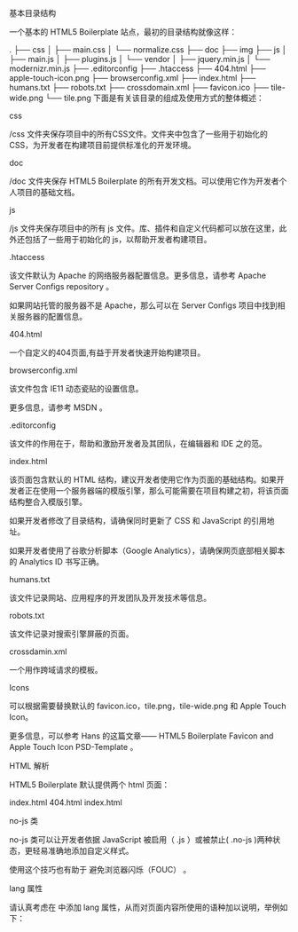 基本目录结构

一个基本的 HTML5 Boilerplate 站点，最初的目录结构就像这样：

.
├── css
│   ├── main.css
│   └── normalize.css
├── doc
├── img
├── js
│   ├── main.js
│   ├── plugins.js
│   └── vendor
│       ├── jquery.min.js
│       └── modernizr.min.js
├── .editorconfig
├── .htaccess
├── 404.html
├── apple-touch-icon.png
├── browserconfig.xml
├── index.html
├── humans.txt
├── robots.txt
├── crossdomain.xml
├── favicon.ico
├── tile-wide.png
└── tile.png
下面是有关该目录的组成及使用方式的整体概述：

css

/css 文件夹保存项目中的所有CSS文件。文件夹中包含了一些用于初始化的 CSS，为开发者在构建项目前提供标准化的开发环境。

doc

/doc 文件夹保存 HTML5 Boilerplate 的所有开发文档。可以使用它作为开发者个人项目的基础文档。

js

/js 文件夹保存项目中的所有 js 文件。库、插件和自定义代码都可以放在这里，此外还包括了一些用于初始化的 js，以帮助开发者构建项目。

.htaccess

该文件默认为 Apache 的网络服务器配置信息。更多信息，请参考 Apache Server Configs repository 。

如果网站托管的服务器不是 Apache，那么可以在 Server Configs 项目中找到相关服务器的配置信息。

404.html

一个自定义的404页面,有益于开发者快速开始构建项目。

browserconfig.xml

该文件包含 IE11 动态瓷贴的设置信息。

更多信息，请参考 MSDN 。

.editorconfig

该文件的作用在于，帮助和激励开发者及其团队，在编辑器和 IDE 之的范。

index.html

该页面包含默认的 HTML 结构，建议开发者使用它作为页面的基础结构。如果开发者正在使用一个服务器端的模版引擎，那么可能需要在项目构建之初，将该页面结构整合入模版引擎。

如果开发者修改了目录结构，请确保同时更新了 CSS 和 JavaScript 的引用地址。

如果开发者使用了谷歌分析脚本（Google Analytics），请确保网页底部相关脚本的 Analytics ID 书写正确。

humans.txt

该文件记录网站、应用程序的开发团队及开发技术等信息。

robots.txt

该文件记录对搜索引擎屏蔽的页面。

crossdamin.xml

一个用作跨域请求的模板。

Icons

可以根据需要替换默认的 favicon.ico，tile.png，tile-wide.png 和 Apple Touch Icon。

更多信息，可以参考  Hans 的这篇文章—— HTML5 Boilerplate Favicon and Apple Touch Icon PSD-Template 。

HTML 解析

HTML5 Boilerplate 默认提供两个 html 页面：

index.html
404.html
index.html

no-js 类

no-js 类可以让开发者依据 JavaScript 被启用（ .js ）或被禁止( .no-js )两种状态，更轻易准确地添加自定义样式。

使用这个技巧也有助于 避免浏览器闪烁（FOUC） 。

lang 属性

请认真考虑在 <html> 中添加 lang 属性，从而对页面内容所使用的语种加以说明，举例如下：

<html class="no-js" lang="en">
<title> 和 <meta> 标签的顺序

置顶 <title> 和 <meta> 标签的顺序意义重大，原因如下：

字符集声明（ <meta charset="utf-8"> ）：

该声明必须完整地包含在 文档内容最开始的 1024 字节中 。
该声明应该尽早出现（早于可能被攻击者利用的任何内容，比如 <title> 元素）,以避免 IE 潜在的 编码安全问题 。
兼容模式的元标签（ <meta http-equiv="x-ua-compatible" content="ie=edge"> ）：

除 <title> 和其他 <meta> 标签外， 该标签必须在其他标签之前声明 。

x-ua-compatible

IE 8/9/10 支持 文档兼容模式 ——该模式会对文档解析和页面渲染产生影响。因此，即使网站的访问者使用了 IE 9 或更高版本的浏览器，IE 也有可能不使用最新的渲染引擎，而会使用 IE 5.5 渲染引擎解析你的页面。

x-ua-compatible 元标签的详细内容如下：

<meta http-equiv="x-ua-comptible" content="ie=edge">
此外，可以使用 HTTP 响应头信息 x-ua-comptible: ie=edge 来发送网页数据。这种方式将强制 IE 8/9/10 使用最新的可用模式来渲染页面， 即使某些情况下并不适合使用该模式 。因此，要确保浏览该网站的所有浏览器，都尽可能提供最佳的用户体验。

如有可能，我们建议移除 meta 标签，而只发送 HTTP 响应头信息。这么做的原因是，如果你的网站运行在非标准的端口上， IE 默认会 “在兼容性视图下显示内部网站”，而此时 meta 标签就不会起作用了。

如果你正在使用 Apache 作为网络服务器，那么可以使用 .htaccess 文件来配置 HTTP 响应头信息。如果是其他网络服务器，可以点击这里查看 其他服务器配置信息 。

从 IE 11 开始， 文档模式已经被弃用了 。如果你的业务仍然依赖于陈旧的网页应用，或者你的业务就是为老版本 IE 设计的，那么可以考虑在全公司使用 企业版模式（Enterprise Mode） 。

移动端视图

使用 viewport 元标签 时有些许不同。更多信息详见 苹果开发者文档 。HTML5 Boilerplate 初始化了一些简单的设置，希望在多种使用情境下取得良好平衡。

<meta name="viewport" content="width=device-width, initial-scale=1">
Favicons 和 Touch Icon

整站的快捷方式图标应该存放在根目录。HTML5 Boilerplate 默认提供了一组图标（包括 favicon 和 Apple Touch Icon）,为开发者提供设计参考。

Modernizr

HTML5 Boilerplate 使用了一份自定义的 Modernizr。众所周知， Modernizr 是一个 JavaScript 库，作用是确保所有浏览器都可以使用 HTML 5 元素（它包含了 HTML 5 shiv），同时还会根据功能检测的结果为 html 元素添加不同的类名。便于开发者明确某个浏览器所支持的 CSS 和 JavaScript 特性。

通常来说，为了最大程度地减少页面加载时间，最好的方式是在页面底部调用 JavaScript，以此避免加载外部脚本的过程阻塞整个网页的渲染和解析进度。但是，Modernizr 脚本应该在浏览器渲染页面前就加载执行，这样才能让浏览器正确处理尚未支持的 HTML5 元素。因此，Modernizr 脚本应该是唯一可以在文档头部加载的 JavaScript 脚本。

腻子脚本

如果你需要在项目中加载 腻子脚本（polyfills） ，那么你必须确保腻子脚本在其他 JavaScript 之前加载。如果你正在使用类似 cdn.polyfill.io 的 ployfill CDN 服务，只需在页面底部将其放在其他脚本之前即可。

<script src="//cdn.polyfill.io/v1/polyfill.min.js"></script>
<script src="//ajax.googleapis.com/ajax/libs/jquery/1.11.2/jquery.min.js"></script>
<script>window.jQuery || document.write('<script src="js/vendor/jquery-1.11.2.min.js"><\/script>')</script>
<script src="js/plugins.js"></script>
<script src="js/main.js"></script>
如果只是想方便自己使用腻子脚本，可以将它们包含到 js/plugins.js 中。当你有了一堆腻子脚本需要加载时，可以在 js/vendor 文件夹创建一个 polyfills.js 文件。当然使用这个技巧也要注意，确保腻子脚本在其他 JavaScript 脚本前完全加载。

有些人对于 Modernizr 和腻子脚本的认知存在一些误区。正确理解 Modernizr 很重要：它只进行功能检测而不执行功能修复。Modernizr 唯一关注的修复工作，是 有关跨浏览器方面腻子脚本的冗长列表 。

内容区

HTML5 Boilerplate 模版的内容基本是空的。这么做是有意而为的，以方便 Boilerplate 模版同时适配网页（web page）和网页应用（web app）的开发。

浏览器升级提示

Boilerplate 的内容区包含了一条提示，建议 IE 6/7 的用户安装最新版本浏览器。如果你打算支持 IE 6/7，那么你需要移除相关代码。

由 Google CDN 分发的 jQuery

Google CDN 提供的 jQuery ，使用 protocol-independent 路径放置在了页面底部。此外还设置了一个本地的 jQuery 版本，从而在 CDN 版本不可用或启用离线版本的时候调用。

Google CDN 的版本之所以能从 众多的可选版本（比如 jQuery CDN） 脱颖而出，一方面是因为它响应速度快，另一方则是因为它具有最佳的 穿透力（获取的成功率） ，这有助于提高将库文件传输到用户浏览器缓存的成功率。

虽然 Google CDN 是模版中开发网页和应用默认的分发网络，但你可能还需要做进一步的配置。你可以使用类似 WebPageTest 的服务和类似 PageSpeed Insights 或 YSlow 的浏览器工具测试网站，这有助于帮你测试网站的实际表现，并且指出特定网页或应用有待优化的地方。

谷歌分析代码

最后，是一段谷歌分析代码。谷歌建议将该脚本置于文档头部。其考虑如下：如果将该脚本置于网页头部，那么即使页面未完全加载，也可以统计用户访问量，并且可以激发浏览器的最大并发连接数。

更多信息请参考：

谷歌通用分析代码优化
Analytics.js 入门
谷歌分析示例和工具
注意：之所以默认包含谷歌分析代码，是因为谷歌分析是当前 最流行的追踪解决方案之一 。然而，它的用法并不是一成不变的，你应该查看 可替代方案 ，以选择最适合自己的。

CSS 解析

模版中默认的 CSS 文件并不依赖 conditional class names ， conditional style sheets ，或 Modernizr 的表现效果，尽可以放心按自己的偏好放手去干。

Normalize.css

为了确保所有浏览器的渲染效果更加一致且符合标准，我们引入了 Normalize.css ——这是一个现代化、紧密结合 HTML 5 的可选方案，可以用来实现浏览器的 CSS 重置。

Normalize.css 本质上并不是重置 CSS：

只处理需要标准化修正的样式
保留浏览器已有的默认样式，而不是全盘替换它们
修正浏览器的缺陷和常见性差异
通过细微的改进提高可用性
不干扰调试工具
拥有良好的开发文档
更多详情请参考 项目网站 ，或者 博客文章 。

默认样式

基于 Normalize.css ，编写了一些基础的样式，具体如下：

提供了基础的排版样式，以改善文本可读性
文本高亮时，默认取消 text-shadow
修改了一些元素默认的对齐方式，比如: img ， video ， fieldset ， textarea
修改了老版本浏览器的提示符样式
非常激励开发者根据实际需求和添加样式到默认样式中版。

通用样式

在基础样式之外，我们也提供了一些通用的辅助样式。

.hidden

如果你想在视觉上隐藏任何元素，或是对屏幕阅读器屏蔽某个元素的内容，那么都可以为其添加 hidden 样式。这些元素可以是后续填充或显示的，也可以是使用 JavaScript 隐藏的。

.visuallyhidden

如果你想在视觉上隐藏任何元素，那么可以为其添加 .visuallyhidden 样式，但此时屏幕阅读器仍然可以识别它。

更多信息可参考：

CSS in Action: Invisible Content Just for Screen Reader Users
Hiding content for accessibility
HTML5 Boilerplate - Issue #194
.invisible

如果你想在视觉上隐藏任何元素，或是对屏幕阅读器屏蔽某个元素的内容，那么都可以为其添加 .invisible 样式，但这种方式并不会影响页面布局。

与 hidden 样式从布局中移除元素的方式不同， invisible 样式只会让元素不可见，不会影响其在文档流中的位置，也不会影响其附近元素的位置。

注意：绝不应该使用上述样式进行 关键字堆彻 ，那必将有损网站在搜索引擎中的排名。

.clearfix

给任何元素添加 clearfix 样式，可以确保它始终包裹浮动的子元素。

过去几年，出现了 clearfix hack 的多种变体，但在这里，我们使用 micro clearfix 。

媒体查询

使用 HTML5 Boilerplate 可以很轻松地进行 移动优先 和 响应式设计 的开发。但有必要提醒的是，这里面没有 银弹（引申含义：具有极端有效性的解决方法） 。

我们插入了媒体查询的语句，帮助你构建宽幅和高分辨率的移动样式。建议根据网站内容调节断点，而不是简单参考具体设备的固定尺寸。

如果并不需要注重移动优先原则，那么你也可以修改或移除媒体查询的语句。当视窗宽度确定下来后，你可以使用 max-width 来替代固定尺寸，比如这样来编写： @media only screen and (max-width: 480px) 。

更多有关移动开发的信息，请看 Mobile Boilerplate 。

印刷样式

最后，我们提供了一些有用的印刷样式，以优化印刷流程，同时还可以提高印刷品的可读性。

印刷时，这些样式会：

去除所有背景色，将字体颜色改为黑色，移除 text-shadow —— 以节省印刷颜料并加快印刷进程 。
为链接添加下划线并附加 URL 地址——以方便用户了解具体的引用地址。不过有两种例外： 片段标示符（比如 #href ） 和 javascript: 伪协议 )。
展开缩写，方便用户了解缩写的具体含义。
指定了浏览器的分页方式，以及分页时 页面顶部和底部的最少行数 。所有 支持该属性的浏览器 都会有如下解析：
确保表格在每个分页都有表头（ <thead> ）
防止块引用、预格式文本、图片和表格分页时被截断而进入不同页面。
除相关页面外，确保标题不会出现在其他页面
确保 orphans and widows 属性 不会出现在印刷品上 。
该印刷样式与其他 CSS 样式被包裹在了一起，以 减少 HTTP 请求 。同样，它们应该始终被置于样式表的尾部，方便覆盖其他样式。

JS 解析

main.js

该文件可以用来包含或引用网站/应用程序内的 JavaScript 代码。对于大型项目，可以使用一个类似 Require.js 的模块加载器，以方便加载其他脚本。

plugins.js

该文件可以用来包含所有的插件，比如 jQuery 插件和其他第三方插件。

这里面的一个技巧是，将 jQuery 插件放入 (function($){ ...})(jQuery); 闭包中，确保它们安全地处于 jQuery 命名空间下。更多信息请参考 jQuery 插件开发文档 。

plugins.js 文件默认保存了一小段代码，防止浏览器禁用 console 而引发的 console 错误。如果控制台方法不可用，那么这段代码将确保相应的方法为空函数值，由此，防止浏览器报错。

vendor

该目录可以用来保存所有的第三方库。最新的 jQuery 和 Modernizr 压缩版本就默认保存在这里。

扩展和定制

这里是优化 HTML5 Boilerplate 主题的一些建议。因为并不是所有的特性都适合具体的需求，所以我们没有默认导入这些特性。

App Stores

安装 Chrome 插件

用户可以直接从网站安装 Chrome 应用，前提是该应用已经通过谷歌的网络管理工具接驳了网站。更多信息详见 内置 Chrome 商店的开发文档 。

<link rel="chrome-webstore-item" href="https://chrome.google.com/webstore/detail/APP_ID">
iOS 6+ Safari 中的 Smart App Banners

不用再向用户介绍复杂的方式进入 App Store 获取相关的应用程序了。引用下面的 元标签 ，将会给用户提供更友好的方式下载你的 iOS App，或者用来用户的当前状态优化网站体验。

<meta name="apple-itunes-app" content="app-id=APP_ID,app-argument=SOME_TEXT">
DNS 预加载

简而言之，DNS 预加载是告知浏览器当前网站域名的一种方法，这样一来客户端才能解析拥有该 DNS 的主机，缓存这些网站，当再次需要使用时，请求速度就会更快。

隐式预加载

浏览器会自动为用户预加载诸多信息。当浏览器在 html 中检测到一个链接标签时，并不会分配给它浏览器当前请求的域名，而是从客户端系统，根据 IP 地址分配域名。客户端首先检测缓存，如果缓存中不存在，则从 DNS 服务器发送请求。这些请求发生在后台，并不会阻塞页面渲染进程。

采用这种方式，可以让需要的外部 IP 地址预加载到客户端缓存中，同时又不会阻塞外部内容的加载。请求越少，则页面渲染越快。在移动端这种感觉会更明显，因为移动端的延迟更强烈。

禁用隐式预加载

<meta http-equiv="x-dns-prefetch-control" content="off">
即使禁用 X-DNS-Prefetch-Control 元标签或者 HTTP 头信息，浏览器也会预加载所有显式的 dns-prefetch 链接。

注意：如果你的网站依赖于外部域名的资源，那么这种做法将会降低加载速度。

显式预加载

通常，浏览器扫描 html 只会预加载外部域名。如果所需资源在当前 html 之外（比如说，需要请求一个远程服务器的 javascript，或是需要一个存储了所有网页信息的 CDN）， 那么你就可以将需要预加载的域名全部列出来。

<link rel="dns-prefetch" href="//example.com">
<link rel="dns-prefetch" href="//ajax.googleapis.com">
如果有很多外部域名需要请求，建议使用上述方式。如果能够将它们编写在 Meta Charset 元素之后就更棒了，这样浏览器将会尽快加载它们。

常用预加载链接

Amazon S3:

<link rel="dns-prefetch" href="//s3.amazonaws.com">
Google APIs:

<link rel="dns-prefetch" href="//ajax.googleapis.com">
Microsoft Ajax Content Delivery Network:

<link rel="dns-prefetch" href="//ajax.microsoft.com">
<link rel="dns-prefetch" href="//ajax.aspnetcdn.com">
更多 DNS 预加载信息请参考：

https://developer.mozilla.org/en-US/docs/Controlling_DNS_prefetching
https://dev.chromium.org/developers/design-documents/dns-prefetching
http://blogs.msdn.com/b/ie/archive/2011/03/17/internet-explorer-9-network-performance-improvements.aspx
http://dayofjs.com/videos/22158462/web-browsers_alex-russel
谷歌通用分析

更多追踪设置

HTML5 Boilerplate 内部优化过的谷歌通用分析代码段 optimized Google Universal Analytics snippet 的内容大致如下：

ga('create', 'UA-XXXXX-X', 'auto'); ga('send', 'pageview');
如果想要进一步修改，可以查看谷歌的 高级设置 ， Pageview ，和 Event 开发文档。

隐藏 IP 地址

在某些国家，如果两个司法管辖区之间没有相同严厉的法律，那么个人信息就不允许在相互间传递，比如从德国向欧盟之外传送。因此，网络管理员需要确保使用谷歌通用分析时，不能将个人信息从德国传到美国。开发者可以在发送 events/pageviews 前，设置 ga('set', 'anonymizeIp', true); 。

ga('create', 'UA-XXXXX-X', 'auto');
ga('set', 'anonymizeIp', true);
ga('send', 'pageview');
追踪 jQuery AJAX 请求

这里有一篇来自 Jango Steve 的文章，介绍了 如何在谷歌分析中追踪 jQuery AJAX 请求 。

在 plugins.js 中添加如下代码：

/*
 * Log all jQuery AJAX requests to Google Analytics
 * See: http://www.alfajango.com/blog/track-jquery-ajax-requests-in-google-analytics/
*/
if (typeof ga !== "undefined" && ga !== null) {
	$(document).ajaxSend(function(event, xhr, settings){
		ga('send', 'pageview', settings.url);
	});
}

追踪 JavaScript 错误

在 ga 定义之后，添加如下函数：

(function(window){
  var undefined,
      link = function (href) {
          var a = window.document.createElement('a');
          a.href = href;
          return a;
      };
  window.onerror = function (message, file, line, column) {
      var host = link(file).hostname;
      ga('send', {
        'hitType': 'event',
        'eventCategory': (host == window.location.hostname || host == undefined || host == '' ? '' : 'external ') + 'error',
        'eventAction': message,
        'eventLabel': (file + ' LINE: ' + line + (column ? ' COLUMN: ' + column : '')).trim(),
        'nonInteraction': 1
      });
  };
}(window));
追踪页面滚动

在 ga 定义之后，添加如下函数：

$(function(){
	var isDuplicateScrollEvent,
		scrollTimeStart = new Date,
		$window = $(window),
		$document = $(document),
		scrollPercent;
	$window.scroll(function() {
		scrollPercent = Math.round(100 * ($window.height() + $window.scrollTop())/$document.height());
		if (scrollPercent > 90 && !isDuplicateScrollEvent) { //page scrolled to 90%
			isDuplicateScrollEvent = 1;
			ga('send', 'event', 'scroll',
				'Window: ' + $window.height() + 'px; Document: ' + $document.height() + 'px; Time: ' + Math.round((new Date - scrollTimeStart )/1000,1) + 's'
			);
		}
	});
});

Internet Explorer

在 IE 10 中提示用户切换到“桌面模式”

在 Metro 模式下，IE 10 并不支持插件，比如 Flash。如果你的网站需要使用插件，那么可以使用 x-ua-comptible 元标签，提醒用户切换到桌面模式。

<meta http-equiv="x-ua-comptible" content="requiresActiveX=true">
下面是 HTML5 Boilerplate 中 x-ua-comptible 的默认值：

<meta http-equiv="x-ua-comptible" content="ie=edge,requiresActiveX=true">
更多信息请参考 Microsoft's IEBlog post about prompting for plugin use in IE10 Metro Mode 。

IE 9+ 固定网站

如果启用了固定功能，那么 IE 9 的用户就可以将应用程序添加到任务栏或者开始菜单。这一功能也带来了一系列的工具，方便用户对元素进行个性化配置。更多信息请参考 documentation on IE9 Pinned Sites 。

为固定的网站命名

如果不使用这条标签，Windows 将会使用页面标题作为应用程序的标题。

<meta name="application-name" content="Sample Title">
为固定的网站添加提示

如你所知，这里讲的是一个提示工具。当用户将鼠标悬停在固定网站的图标上边时，就会出现一个预览窗口。

<meta name="msapplication-tooltip" content="A description of what this site does.">
为固定的网站设置默认页面

如果当网站固定时需要制定一个特定的 URL（比如首页），那就在这里设置。一个好的想法是让固定网站发送特别编写的 URL，这样开发者就可以追踪到有多少用户使用了固定网站，就像下面这样：

<meta name="msapplication-starturl" content="http://www.example.com/index.html?pinned=true">
自定义 IE 的控制按钮色彩

IE 9+ 会自动使用固定网站图标的颜色，给浏览器按钮添加相应的阴影颜色。除非开发者自定义其他色彩，同时自定义色彩只能使用颜色关键字 ( red ) 和十六进制色彩 ( #ff0000 )。

<meta name="msapplication-navbutton-color" content="#ff0000">
自定义窗口大小

如果固定网站打开时需要使用确定的大小，那么可以在这里自定义尺寸。该功能只支持静态的像素尺寸，且最小为 800x600 。

<meta name="msapplication-window" content="width=800;height=600">
添加跳转列表

开发者可以给固定网站添加跳转列表，当鼠标点击右键时，就可以快速显示跳转列表了。每个列表项都指向特定的 URL，并拥有自己的图标（通常为 16x16 的图标）。开发者可以添加任意数量的列表项。

<meta name="msapplication-task" content="name=Task 1;action-uri=http://host/Page1.html;icon-uri=http://host/icon1.ico">
<meta name="msapplication-task" content="name=Task 2;action-uri=http://microsoft.com/Page2.html;icon-uri=http://host/icon2.ico">
（Windows 8)高级质量视觉效果

Windows 8 允许开发者提供一张 PNG 瓷贴图片，也允许自定义瓷贴的背景色。 Full details on the IE blog 。

为网站创建一个 144x144 分辨率的图标，将其填充满整个画布，再将其背景色改为透明。
将图片保存为 32-bit PNG 格式，同时在不降低画质的前提下进行优化处理。然后重命名为任何你希望的名字，比如 metro-tile.png 。
可以在 IE 博文中添加 HTML meta 元素引用瓷贴及其颜色。
Windows 8 固定网站的信息识别

IE 10 可以通过轮询网站的 XML 文档识别主要信息，继而将其展示在首屏的应用图标上。这样即使用户没有打开应用，也可以接受更新的信息。该识别值可以是数字，也可以是预定义符号列表中的一个。

Tutorial on IEBlog with link to badge XML schema
Available badge values
<meta name="msapplication-badge" value="frequency=NUMBER_IN_MINUTES;polling-uri=http://www.example.com/path/to/file.xml">
在 IE 10 中禁用点击时链接的高亮效果

这非常类似于 iOS Safari 中的 -webkit-tap-highlight-color 。但与这个 CSS 属性有所区别的是，这里使用的是一个 HTML 元标签，并且是一个布尔值而不是颜色值。使用这个功能就会对全体使用或禁用。

<meta name="msapplication-tap-highlight" content="no" />
更多帮助信息和技巧，请参考 Microsoft's documentation on adapting WebKit-oriented apps for IE10 。

搜索

为搜索引擎蜘蛛设置 sitemap

了解如何创建 sitemap 。

<link rel="sitemap" type="application/xml" title="Sitemap" href="/sitemap.xml">
对搜索引擎屏蔽页面

根据 FLickr 前社区经理 Heather Champ 的看法，如果你足够理智，那么就不应该允许搜索引擎检索 “联系” 和 “投诉” 页面。

<meta name="robots" content="noindex">
提醒：不应该在页面中出现展示给搜索引擎的信息。

Firefox 和 IE 搜索插件

内置搜索功能的网站，可以考虑使用浏览器搜索插件提高性能。“搜索插件” 本质上就是一个 XML 文件，它定义了插件于浏览器的信息交互行为。 How to make a browser search plugin 。

<link rel="search" title="" type="application/opensearchdescription+xml" href="">
其他参数

使用 polyfills 。
通过 microdata 使用 Microformats 优化 搜索结果的准确性 。
如果你正在构建一个网页应用，那么你可能会考虑在 iOS 5+ 中滚动时，通过 -webkit-overflow-scrolling: touch 调用本地样式 。
如果想要屏蔽 Chrome 的翻译提示，或在网页中的禁用 Google 翻译，那么可以使用 <meta name="google" value="notranslate"> 。如果只是在某一个部分禁用翻译，那么可以添加 class="notranslate" 。
如果想在 iOS 中，禁用 Safari 对手机号的自动检测和格式化功能，那么可以使用 <meta name="format-detection" content="telephone=no"> 。
可以通过使用 implementing X-Robots-tag headers ，避免开发阶段的网站被搜索引擎抓取。
当前的屏幕阅读器对 HTML5 的支持还不是很好，建议通过使用 accessifyhtml5.js 给 HTML5 元素添加 ARIA roles 增强无障碍使用体验。
订阅

RSS

需要一个 RSS 订阅？请看这里的教程。 learn how to write an RSS feed from scratch 。

<link rel="alternate" type="application/rss+xml" title="RSS" href="/rss.xml">
Atom

Atom 和 RSS 非常类似，你可能会很中意它， 那么看看 Atom 的文档吧 。

<link rel="alternate" type="application/atom+xml" title="Atom" href="/atom.xml">
Pingbacks

当其他网站链接到你的网站时，你的服务器可能会收到通知。该 href 属性需要包含你在 pingback 上的服务地址。

<link rel="pingback" href="">
更多信息

High-level explanation
Step-by-step example case
PHP pingback service
社交网络

Facebook 图谱

当用户分享当前站点时，开发者可以设置其分享到 Facebook 或其他社交网络的信息内容。以下就是开发者需要的最基本信息。更多具体的内容类型，请参考 Facebook's built-in Open Graph content templates 。如果想要使用 Facebook 支持的高级特性，可以参考 Open Graph tutorial 。

<meta property="og:title" content="">
<meta property="og:description" content="">
<meta property="og:image" content="">
Twitter 卡贴

Twitter 卡贴提供了类似 Facebook 图谱的功能。实际上，当卡贴不能使用时，Twitter 也会使用类似图谱的功能。注意，对于这种方式，Twitter 要求开发者在每个基本域名上都激活卡贴功能。更多格式和应用处理方式，请参考 official Twitter Cards documentation 。

<meta name="twitter:card" content="summary">
<meta name="twitter:site" content="@site_account">
<meta name="twitter:creator" content="@individual_account">
<meta name="twitter:url" content="http://www.example.com/path/to/page.html">
<meta name="twitter:title" content="">
<meta name="twitter:description" content="">
<meta name="twitter:image" content="http://www.example.com/path/to/image.jpg">
URL

Canonical URL

通过在 URL 后面追加参数 # 或 ? 来显示页面状态，对浏览器或其他使用者都会有所帮助。 http://www.example.com/cart.html?shopping-cart-open=true 就可以比 http://www.example.com/cart.html 更精确地定义页面。

<link rel="canonical" href="">
Official shortlink

向搜索引擎或该网站的使用者提示“这是本网站的短地址”，这种方式已经不被支持。更多信息请参考 article about shortlinks onthe Microformats wiki 。

<link rel="shortlink" href="h5bp.com">
独立的移动端地址

如果在桌面端和移动端分别使用独立的 URLs，那么就要考虑好如何让搜索引擎算法更好地解析网站的配置信息。

在 HTML 页面中添加如下注释会对此有所帮助：

对于桌面端网页，添加 link rel="alternate" 标签指向相关的移动端地址，比如 <link rel="alternate" media="only screen and (max-width: 640px)" href="http://m.example.com/page.html" > 。
对于移动端网页，添加 link rel="canonical" 标签指向相关的桌面端地址，比如 <link rel="canonical" href="http://www.example.com/page.html"> 。
更多信息请参考：

https://developers.google.com/webmasters/smartphone-sites/details#separateurls
https://developers.google.com/webmasters/smartphone-sites/feature-phones
网页应用

当网页应用在 iOS 中被添加到桌面后，可以使用如下标签获取信息：

使用 apple-mobile-web-app-capable ，可以减少网页应用对 Chrome 的依赖，并提供 IOS App 的视图支持。可以通过使用 apple-mobile-web-app-status-bar-style ，控制默认视图的色彩模式。

<meta name="apple-mobile-web-app-capable" content="yes">
<meta name="apple-mobile-web-app-status-bar-style" content="black">
使用 apple-mobile-web-app-title ，可以为桌面图标重命名。该功能支持 iOS 6+。

<meta name="apple-mobile-web-app-title" content="">
更多信息请参考 苹果官方文档 。

Apple Touch Icons

Apple Touch Icons 相当于 iOS 设备的桌面图标。Apple Touch Icons 的主要尺寸如下：

57×57px – iPhone with @1x display and iPod Touch
72×72px – iPad and iPad mini with @1x display running iOS ≤ 6
76×76px – iPad and iPad mini with @1x display running iOS ≥ 7
114×114px – iPhone with @2x display running iOS ≤ 6
120×120px – iPhone with @2x and @3x display running iOS ≥ 7
144×144px – iPad and iPad mini with @2x display running iOS ≤ 6
152×152px – iPad and iPad mini with @2x display running iOS 7
180×180px – iPad and iPad mini with @2x display running iOS 8
显示尺寸含义：

@1x - non-Retina
@2x - Retina
@3x - Retina HD
更多有关 iOS 设备的显示信息，请参考 List of iOS devices display 。

大多数情况下，可以使用 180×180px 大小的图标，命名为 apple-touch-icon.png 后包含在页面的 <head> 即可：

<link rel="apple-touch-icon" href="apple-touch-icon.png">
如果希望每个设备有不同的内容，那么可以添加多个 Apple Touch Icons。更多信息情参考 article on Touch Icons 。

Apple Touch Startup Image

除此之外，可以给 iOS 上的网页应用添加启动界面。该功能需要使用 apple-touch-startup-image ，并附加相关的图片链接。由于 iOS 应用于多种尺寸的屏幕下，所以有必要使用媒体查检测尺寸，然后再加载图片。这里是一个在 retina iPhone 的示例：

<link rel="apple-touch-startup-image" media="(max-device-width: 480px) and (-webkit-min-device-pixel-ratio: 2)" href="img/startup-retina.png">
不过，该功能可能需要使用 JavaScript 检测启动界面的图片。Mobile Boilerplate 提供了一个有效地功能来解决这个问题，请参考 helpers.js 的实现方法。

Chrome Mobile web apps

Chrome 移动端拥有一个专有的元标签， 用来在桌面安装网页应用 ，该标签比苹果的属性属性标签更具有通用性。

<meta name="mobile-web-app-capable" content="yes">
同样适用于 touch icons:

<link rel="icon" sizes="192x192" href="highres-icon.png">
其他

.gitignore

HTML5 Boilerplate 引入了一个基础性的、项目级的 .gitignore 。主要用来让源代码忽略对项目中特定文件和目录的管理。在不同的开发环境使用不同的忽略列表，将会大有裨益。

特定系统和特定编辑器的文件应该使用 “global ignore” ，从而忽略系统中所有库对相关文件的依赖。

比如，在希望全局忽略的 HOME 目录，将如下内容放入 .gitignore 文件。

[core]
  excludesfile = ~/.gitignore
更多信息请参考：

[More on global ignores: https://help.github.com/articles/ignoring-files](More on global ignores: https://help.github.com/articles/ignoring-files)
[Comprehensive set of ignores on GitHub: https://github.com/github/gitignore](Comprehensive set of ignores on GitHub: https://github.com/github/gitignore)
.editorconfig

.editorconfig 文件用来激励和帮助开发者/开发团队，在不同的编辑器和 IDE 下，定义和维护一致性的代码风格。

默认情况下， .editorconfig 包含了一些基本 属性 ，用来体现代码风格，但是开发者可以根据需求自定义相关属性。

为了让编辑器、IDE 更好的使用 .editorconfig 配置文件，开发者需要 安装一个插件 。

注意：如果你不需要使用 HTML5 Boilerplate 提供的服务器配置，我们强烈建议不要允许你服务器使用 .editorconfig 文件，因为该文件会屏蔽敏感信息。

更多信息请参考 EditorConfig project 。

服务器配置

HTML5 Boilerplate 为 Apache HTTP 服务器配置了 .htaccess 文件。如果不是使用 Apache 服务器，建议下载 server configuration 并适配所用服务器。

Servers and Stacks

介绍 WEB 服务器和堆栈的内容就远远超过了本文档的范围，但这里有一些常用的资料：

Apache HTTP Server
LAMP (Linux, Apache, MySQL, and PHP). Other variants include MAMP , WAMP , or XAMPP .
LAPP uses PostgreSQL instead of MySQL
Nginx
LEMP is similar to the LAMP stack but uses Nginx
IIS
ASP.NET
MEAN (MongoDB, Express, AngularJS, Node.js)
.htaccess

.htaccess （超文本存取）文件就是 Apache HTTP 服务器的配置文件 。常用于：

Rewriting URLs
Controlling cache
Authentication
Server-side includes
Redirects
Gzipping
如果你使用过主流服务器的配置文件（通常称为 httpd.conf ），那么你应该熟悉往 .htaccess 文件中添加逻辑处理。比如， 部分位于主要的配置文件中。因为 .htaccess 文件会拖慢 Apache，所以通常建议这么做。

为了启用本地的 Apache 模块，请参考 这里 。

.htaccess 主要用于：

允许跨源请求 web 字体
当浏览器请求图片时，使用跨域资源共享头
将 404.html 作为 404 错误文档
为 IE 用户提供更好的用户体验
将 UTF-8 作为 text/html 和 text/plain 的字符编码
启用 URLs 重写引擎
强制或移除 URL 开头的 www.
缺少默认文档时阻塞对目录的调用
隔离文件访问，防止敏感信息泄露
降低了 MIME 类型的安全风险
强制压缩
通知浏览器是否需要从服务器请求特定文件，或者是否需要从浏览器缓存获取特定文件
当使用 .htaccess 时，我们建议阅读一次所有的内部注释。其中有一些是可选的。

更多有关 .htaccess 文件的信息请参考 这里 。

注意， .htaccess 的源库在 这里 。

crossdomain.xml

跨域策略文件是一个 XML 文档，其内容来自 web 客户端（比如，Adobe Flash Player, Adobe Reader），可以允许处理来自多个域名的数据：

授权读取数据
允许客户端在跨域请求中导入自定义的头部信息
授权许可基本的套接字连接
注意：如果一个客户端从一个特定的源域名获取内容，然后该内容请求重定向其他域名，那么远程域名就需要使用跨域策略文件，从而获得源域名的授权，最终允许客户端继续处理相关事务。

更多信息请参考 cross-domain policy file specification 。

robots.txt

robots.txt 文件用来告知搜索引擎网站中可以抓取的页面。

默认情况下，文件中包含下面两行信息：

User-agent: * - 以下规则适用于所有的搜索引擎
Disallow: - 网站中的所有页面都可以被抓取
如果想屏蔽某些页面，那么你需要在 Disallow 参数后面做出具体声明（比如: Disallow: /path ）。如果你想屏蔽所有内容，只需 Disallow: / 。

/robots.txt 并不是用来访问控制的，所以请不要这样使用。可以将其视为一个 “禁止通行” 标志，而不是一扇锁上的门。通过 robots.txt 文件屏蔽 URLs，即使未被抓取仍有可能被定位，而且 robots.txt 文件中的内容也可以被任何人访问到，这样就间接透漏了私有内容的位置。所以，如果想屏蔽访问私人信息，建议使用合理的验证机制。

关于 /robots.txt 文件的更多信息请参考：

robotstxt.org
How Google handles the robots.txt file
browserconfig.xml

用户在 Windows 8.1 启动界面固定的应用图标，可以通过 browserconfig.xml 文件进行个性化定制。在该文件中，可以自定义瓷贴颜色、图片，甚至是 动态瓷贴 。

默认情况下，该文件指向两个既有的瓷贴图片：

tile.png (558x558px): used for Small , Medium and Large tiles.如有必要该图片可以自动修改尺寸。
tile-wide.png (558x270px): user for Wide tiles.
注意，当收藏网站时，IE 11 将收藏夹中使用相同的图片。

有关 browserconfig.xml 文件的跟多信息，请参考 MSDN 。

FAQ

为什么 jQuery 的链接没有加 http ？

这是因为使用了 protocol-relative URLs 。

注意:如果你尝试直接在浏览器中预览本地网页，那么浏览器将无法加载资源，特别是使用 protocol-relative URLs，因为它会尝试从本地文件系统获取相关资源。建议使用本地的 HTTP 服务器，或者是允许在线预览网页的文件托管服务（比如 Dropbox ）来测试网页。

建立本地 HTTP 服务器可以使用多种 短命令 ：

PHP 5.4.0+ 使用 php -S localhost:8080 命令从本地目录启动并运行。
Python 2.x 使用 python -m SimpleHTTPServer 命令从本地目录启动并运行。
Python 3.x 使用 python -m http.server 命令从本地目录启动并运行。
Ruby 1.9.2+ 使用 ruby -run -ehttpd . -p8080 命令从本地目录启动并运行。
Node.js 使用 static -p 8080 或 http-server -p 8080 命令安装和启动服务器。
为什么不从 Google CDN 自动加载最新版本的 jQuery？

首先，Google CDN 所指向的 jQuery 文件 已不再更新，并且将锁定在 1.11.1 版本，以防止新版本变动引发的网页脚本失效 。

其次，通常来说，更新版本应该是个慎重的决定！网页中不应该一直引用最新版本的原因如下：

可能与现有插件、代码不兼容
与固定引用某一版本的方式相比，一直引用最新版本将会减少本地缓存时间，这意味着用户无法受益于长周期缓存带来的便利。
为什么将 Google Analytics 代码置于网页底部？而 Google 则建议将其置于 <head> 。

将其置于 <head> 的主要优势是，在页面加载完成之前，即使用户离开当前网页，也可以获得页面浏览量（PV）。然而，将其置于页面底部则 有助于改善整体性能 。

如何在 HTML5 Boilerplate 中整合 Bootstrap 。

一个简单的方法是使用 Initializr ，并创建自定义的构建环境——在其中同时包含 HTML5 Boilerplate 和 Bootstrap 。

更多信息请参考文章： HTML5 Boilerplate 和 Bootstrap 的互相整合 。

